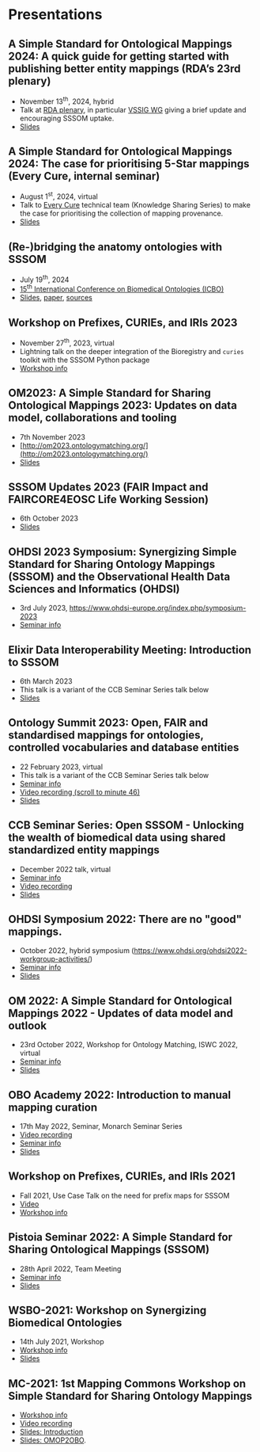 # Presentations

## A Simple Standard for Ontological Mappings 2024: A quick guide for getting started with publishing better entity mappings (RDA’s 23rd plenary)

- November 13<sup>th</sup>, 2024, hybrid
- Talk at [RDA plenary](https://www.rd-alliance.org/rdas-23rd-plenary-programme/), in particular [VSSIG WG](https://www.rd-alliance.org/session_entry/group-session-applications-03-07-2024-john-graybeal/) giving a brief update and encouraging SSSOM uptake.
- [Slides](https://docs.google.com/presentation/d/1TKdXO-THSUf5PHZp2sYrzaTQhtunoB78A6_Yt8VEyoc/edit?usp=sharing)

## A Simple Standard for Ontological Mappings 2024: The case for prioritising 5-Star mappings (Every Cure, internal seminar) 

- August 1<sup>st</sup>, 2024, virtual
- Talk to [Every Cure](https://everycure.org/) technical team (Knowledge Sharing Series) to make the case for prioritising the collection of mapping provenance.
- [Slides](https://docs.google.com/presentation/d/1_KkSeZcKyzsQVlZe8qkl7iEvii3HX0QKR58uvbirTDM/edit)

## (Re-)bridging the anatomy ontologies with SSSOM

- July 19<sup>th</sup>, 2024
- [15<sup>th</sup> International Conference on Biomedical Ontologies (ICBO)](https://icbo-conference.github.io/icbo2024/)
- [Slides](https://github.com/gouttegd/sssomt-uberon/releases/download/v2-icbo-2024/screen.pdf), [paper](https://github.com/gouttegd/sssomt-uberon/releases/download/v2-icbo-2024/paper.pdf), [sources](https://github.com/gouttegd/sssomt-uberon)

## Workshop on Prefixes, CURIEs, and IRIs 2023

- November 27<sup>th</sup>, 2023, virtual
- Lightning talk on the deeper integration of the Bioregistry and `curies` toolkit with the SSSOM Python package
- [Workshop info](https://biopragmatics.github.io/workshops/WPCI2023)

## OM2023: A Simple Standard for Sharing Ontological Mappings 2023: Updates on data model, collaborations and tooling

- 7th November 2023
- [http://om2023.ontologymatching.org/](http://om2023.ontologymatching.org/)
- [Slides](https://docs.google.com/presentation/d/1d2t-VcseZ_oAgVTbrDHJOmwQTqyXB9ZHDrZ08OU87a0/edit)

## SSSOM Updates 2023 (FAIR Impact and FAIRCORE4EOSC Life Working Session)

- 6th October 2023
- [Slides](https://docs.google.com/presentation/d/1RY0IKn5TWVqXhcJ5vyabXEPhCPXNLsx9IWiWzQCzXZg/edit)

## OHDSI 2023 Symposium: Synergizing Simple Standard for Sharing Ontology Mappings (SSSOM) and the Observational Health Data Sciences and Informatics (OHDSI)

- 3rd July 2023, https://www.ohdsi-europe.org/index.php/symposium-2023
- [Seminar info](events/ohdsi2023.md)

## Elixir Data Interoperability Meeting: Introduction to SSSOM 

- 6th March 2023
- This talk is a variant of the CCB Seminar Series talk below
- [Slides](https://docs.google.com/presentation/d/1w-rNLTprIbW8IUBu6YokDsPe98AKg4VwfR1gSsJrae8/edit#slide=id.g167f28e52df_0_22)

## Ontology Summit 2023: Open, FAIR and standardised mappings for ontologies, controlled vocabularies and database entities

- 22 February 2023, virtual
- This talk is a variant of the CCB Seminar Series talk below
- [Seminar info](https://ontologforum.org/index.php/ConferenceCall_2023_02_22)
- [Video recording (scroll to minute 46)](https://ontologforum.s3.amazonaws.com/OntologySummit2023/Part1/Ubergraph--JimBalhoff_20230222.mp4)
- [Slides](https://docs.google.com/presentation/d/1_TuimFiJ_7VP0ZFkQrHYky_ktFZc981Vse0-_hZjKtc/edit#slide=id.g167f28e52df_0_22)

## CCB Seminar Series: Open SSSOM - Unlocking the wealth of biomedical data using shared standardized entity mappings

- December 2022 talk, virtual
- [Seminar info](events/ccb2022.md)
- [Video recording](https://www.youtube.com/watch?v=4vqeRECuAKE)
- [Slides](https://docs.google.com/presentation/d/1Gt6kLSTx_e1Al6eCvGp_hviezy5ySo4UA_ii8LGqqIw/edit?usp=drive_web&ouid=105278838581444356576)

## OHDSI Symposium 2022: There are no "good" mappings.

- October 2022, hybrid symposium (https://www.ohdsi.org/ohdsi2022-workgroup-activities/)
- [Seminar info](events/ohdsi2022.md)
- [Slides](https://docs.google.com/presentation/d/1sGPh1b0keghxF4o7vMOQAlZ6QyBf97ZpaTXjmMY3UP0/edit#slide=id.SLIDES_API69505745_0)

## OM 2022: A Simple Standard for Ontological Mappings 2022 - Updates of data model and outlook 

- 23rd October 2022, Workshop for Ontology Matching, ISWC 2022, virtual
- [Seminar info](events/om2022.md)
- [Slides](https://docs.google.com/presentation/d/1L0LzXVPcfS9eW1KkN-BIYnxuh_CQ_8fl3QPvqw9BmUs/edit#slide=id.g16d02f01a3b_0_0)

## OBO Academy 2022: Introduction to manual mapping curation

- 17th May 2022, Seminar, Monarch Seminar Series
- [Video recording](https://www.youtube.com/watch?v=ZZeZcg-Vwjw)
- [Seminar info](events/oboacademy2022.md)
- [Slides](https://mapping-commons.github.io/sssom/tutorial/)

## Workshop on Prefixes, CURIEs, and IRIs 2021

- Fall 2021, Use Case Talk on the need for prefix maps for SSSOM
- [Video](https://youtu.be/iOXZfLAF_X0?t=1100)
- [Workshop info](https://biopragmatics.github.io/workshops/WPCI2021)

## Pistoia Seminar 2022: A Simple Standard for Sharing Ontological Mappings (SSSOM)

- 28th April 2022, Team Meeting
- [Seminar info](events/pistoia2022.md)
- [Slides](https://docs.google.com/presentation/d/1gW-BN4yR1c8qxzL9uLeJm99zRancY3k0tcZlJRPu4Eg/edit#slide=id.g126201cd604_0_0)

## WSBO-2021: Workshop on Synergizing Biomedical Ontologies

- 14th July 2021, Workshop
- [Workshop info](events/wsbo2021.md)
- [Slides](https://docs.google.com/presentation/d/1TlROX-JNeWvgrX57-CBa2qxTrRp92VGGZnrhJv3rLPM/edit#slide=id.p) 

## MC-2021: 1st Mapping Commons Workshop on Simple Standard for Sharing Ontology Mappings

- [Workshop info](events/mc2021.md)
- [Video recording](https://www.youtube.com/watch?v=lgVqFeSxYbg)
- [Slides: Introduction](https://docs.google.com/presentation/d/1T75TRkpKRGHk5FSeFS7mQe8vmo8rt7bE69kgPX6PZMs/edit?usp=sharing)
- [Slides: OMOP2OBO](https://docs.google.com/presentation/d/1ItWLWnIlJeBgw5r4ZQ6mOVAFVQp-1uQ7vA9EI-1o5HY/edit?usp=sharing).
